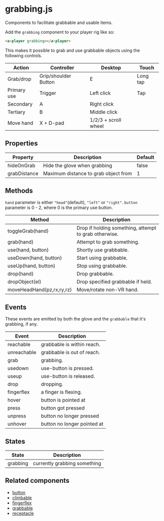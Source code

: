 # grabbing.js

Components to facilitate grabbable and usable items.

Add the `grabbing` component to your player rig like so:

```html
<a-player grabbing></a-player>
```

This makes it possible to grab and use grabbable objects using the following controls.

| Action      | Controller           | Desktop          | Touch    |
| ----------- | -------------------- | ---------------- | -------- |
| Grab/drop   | Grip/shoulder Button | E                | Long tap |
| Primary use | Trigger              | Left click       | Tap      |
| Secondary   | A                    | Right click      |
| Tertiary    | B                    | Middle click     |
| Move hand   | X + D-pad            | 1/2/3 + scroll wheel |


## Properties

| Property     | Description                          | Default |
| ------------ | ------------------------------------ | ------- |
| hideOnGrab   | Hide the glove when grabbing         | false   |
| grabDistance | Maximum distance to grab object from | 1       |


## Methods

`hand` parameter is either `"head"`(default), `"left"` or `"right"`.
`button` parameter is 0 - 2, where 0 is the primary use button.

| Method                    | Description                                           |
| ------------------------- | ----------------------------------------------------- |
| toggleGrab(hand)          | Drop if holding something, attempt to grab otherwise. |
| grab(hand)                | Attempt to grab something.                            |
| use(hand, button)         | Shortly use grabbable.                                |
| useDown(hand, button)     | Start using grabbable.                                |
| useUp(hand, button)       | Stop using grabbable.                                 |
| drop(hand)                | Drop grabbable.                                       |
| dropObject(el)            | Drop specified grabbable if held.                     |
| moveHeadHand(pz,rx,ry,rz) | Move/rotate non-VR hand.                              |


## Events

These events are emitted by both the glove and the `grabbable` that it's grabbing, if any.

| Event       | Description                |
| ----------- | -------------------------- |
| reachable   | grabbable is within reach. |
| unreachable | grabbable is out of reach. |
| grab        | grabbing.                  |
| usedown     | use-button is pressed.     |
| useup       | use-button is released.    |
| drop        | dropping.                  |
| fingerflex  | a finger is flexing.       |
| hover       | button is pointed at        |
| press       | button got pressed          |
| unpress     | button no longer pressed    |
| unhover     | button no longer pointed at |


## States

| State    | Description                  |
| -------- | ---------------------------- |
| grabbing | currently grabbing something |


## Related components

 - [button](./grabbing/button.md)
 - [climbable](./grabbing/climbable.md)
 - [fingerflex](./grabbing/fingerflex.md)
 - [grabbable](./grabbing/grabbable.md)
 - [receptacle](./grabbing/receptacle.md)
